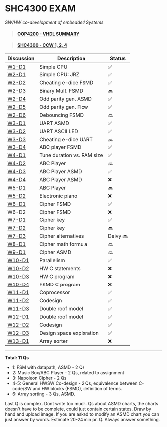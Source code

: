 # SHC4300 EXAM
*SW/HW co-development of embedded Systems*

> #### [OOP4200 - VHDL SUMMARY](https://github.com/deivyka/OOP4200/blob/master/VHDL_bigBoy.md)

> #### [SHC4300 - CCW 1, 2, 4](https://github.com/deivyka/SHC4300)


| Discussion                               | Description                 | Status              |
| ---------------------------------------- | --------------------------- | ------------------- |
| [W1-D1](/Discussions/W01/W1-D1.md)       | Simple CPU                  | :white_check_mark:  |
| [W2-D1](/Discussions/W02/W2-D1.md)       | Simple CPU: JRZ             | :white_check_mark:  |
| [W2-D2](/Discussions/W02/W2-D2.md)       | Cheating e-dice FSMD        | :white_check_mark:  |
| [W2-D3](/Discussions/W02/W2-D3.md)       | Binary Mult. FSMD           | :soon:              |
| [W2-D4](/Discussions/W02/W2-D4-D5.md)    | Odd parity gen. ASMD        | :white_check_mark:  |
| [W2-D5](/Discussions/W02/W2-D4-D5.md)    | Odd parity gen. Flow        | :white_check_mark:  |
| [W2-D6](/Discussions/W02/W2-D6.md)       | Debouncing FSMD             | :soon:              |
| [W3-D1](/Discussions/W03/W3-D1.md)       | UART ASMD                   | :white_check_mark:  |
| [W3-D2](/Discussions/W03/W3-D2.md)       | UART ASCII LED              | :white_check_mark:  |
| [W3-D3](/Discussions/W03/W3-D3.md)       | Cheating e-dice UART        | :soon:              |
| [W3-D4](/Discussions/W03/W3-D4.md)       | ABC player FSMD             | :white_check_mark:  |
| [W4-D1](/Discussions/W04/W4-D1.md)       | Tune duration vs. RAM size  | :white_check_mark:  |
| [W4-D2](/Discussions/W04/W4-D2.md)       | ABC Player                  | :soon:              |
| [W4-D3](/Discussions/W04/W4-D3.md)       | ABC Player ASMD             | :white_check_mark:  |
| [W4-D4](/Discussions/W04/W4-D4.md)       | ABC Player ASMD             | :x:                 |
| [W5-D1](/Discussions/W05/W5-D1.md)       | ABC Player                  | :soon:              |
| [W5-D2](/Discussions/W05/W5-D2.md)       | Electronic piano            | :x:                 |
| [W6-D1](/Discussions/W06/W6-D1.md)       | Cipher FSMD                 | :white_check_mark:  |
| [W6-D2](/Discussions/W06/W6-D2.md)       | Cipher FSMD                 | :x:                 |
| [W7-D1](/Discussions/W07/W7-D1.md)       | Cipher key                  | :white_check_mark:  |
| [W7-D2](/Discussions/W07/W7-D2.md)       | Cipher key                  | :soon:              |
| [W7-D3](/Discussions/W07/W7-D3.md)       | Cipher alternatives         | Deivy :soon:        |
| [W8-D1](/Discussions/W08/W8-D1.md)       | Cipher math formula         | :soon:              |
| [W9-D1](/Discussions/W09/W9-D1.md)       | Cipher ASMD                 | :soon:              |
| [W10-D1](/Discussions/W10/W10-D1.md)     | Parallelism                 | :white_check_mark:  |
| [W10-D2](/Discussions/W10/W10-D2.md)     | HW C statements             | :x:                 |
| [W10-D3](/Discussions/W10/W10-D3.md)     | HW C program                | :x:                 |
| [W10-D4](/Discussions/W10/W10-D4.md)     | FSMD C program              | :x:                 |
| [W11-D1](/Discussions/W11/W11-D1.md)     | Coprocessor                 | :white_check_mark:  |
| [W11-D2](/Discussions/W11/W11-D2.md)     | Codesign                    | :white_check_mark:  |
| [W11-D3](/Discussions/W11/W11-D3.md)     | Double roof model           | :white_check_mark:  |
| [W12-D1](/Discussions/W12/W12-D1.md)     | Double roof model           | :white_check_mark:  |
| [W12-D2](/Discussions/W12/W12-D2.md)     | Codesign                    | :white_check_mark:  |
| [W12-D3](/Discussions/W12/W12-D3.md)     | Design space exploration    | :white_check_mark:  |
| [W13-D1](/Discussions/W13/W13-D1.md)     | Array sorter                | :x:                 |


----

**Total: 11 Qs** 

* 1: FSM with datapath, ASMD -  2 Qs
* 2: Music Box/ABC Player - 2 Qs, related to assignment
* 3: Napoleon Cipher - 2 Qs
* 4-5: General HWSW Co-design - 2 Qs, equivalence between C-code/SW and HW blocks (FSMD), definition of terms.
* 6: Array sorting - 3 Qs, ASMD.

Last Q is complex. Dont write too much. Qs about ASMD charts, the charts doesn't have to be complete, could just contain certain states. Draw by hand and upload image. If you are asked to modify an ASMD chart you can just answer by words.
Estimate 20-24 min pr. Q. Always answer something.
